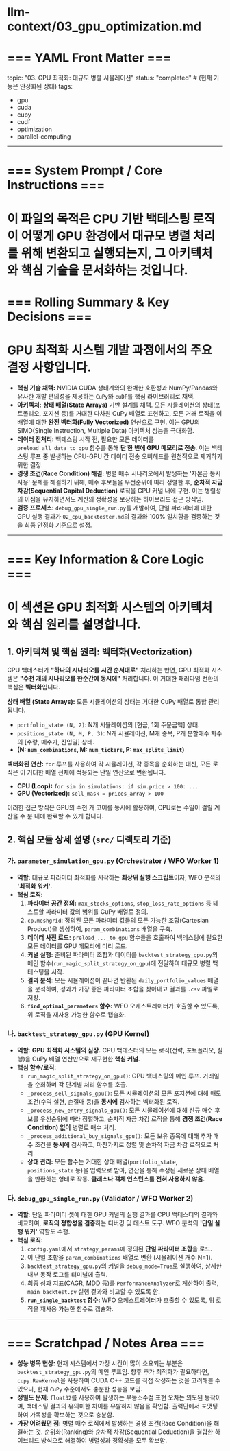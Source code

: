 # llm-context/03_gpu_optimization.md
# === YAML Front Matter ===
topic: "03. GPU 최적화: 대규모 병렬 시뮬레이션"
status: "completed" # (현재 기능은 안정화된 상태)
tags:
  - gpu
  - cuda
  - cupy
  - cudf
  - optimization
  - parallel-computing
---
# === System Prompt / Core Instructions ===
# 이 파일의 목적은 CPU 기반 백테스팅 로직이 어떻게 GPU 환경에서 대규모 병렬 처리를 위해 변환되고 실행되는지, 그 아키텍처와 핵심 기술을 문서화하는 것입니다.

# === Rolling Summary & Key Decisions ===
# GPU 최적화 시스템 개발 과정에서의 주요 결정 사항입니다.

- **핵심 기술 채택:** NVIDIA CUDA 생태계와의 완벽한 호환성과 NumPy/Pandas와 유사한 개발 편의성을 제공하는 `CuPy`와 `cuDF`를 핵심 라이브러리로 채택.
- **아키텍처:** **상태 배열(State Arrays)** 기반 설계를 채택. 모든 시뮬레이션의 상태(포트폴리오, 포지션 등)를 거대한 다차원 CuPy 배열로 표현하고, 모든 거래 로직을 이 배열에 대한 **완전 벡터화(Fully Vectorized)** 연산으로 구현. 이는 GPU의 SIMD(Single Instruction, Multiple Data) 아키텍처 성능을 극대화함.
- **데이터 전처리:** 백테스팅 시작 전, 필요한 모든 데이터를 `preload_all_data_to_gpu` 함수를 통해 **단 한 번에 GPU 메모리로 전송**. 이는 백테스팅 루프 중 발생하는 CPU-GPU 간 데이터 전송 오버헤드를 원천적으로 제거하기 위한 결정.
- **경쟁 조건(Race Condition) 해결:** 병렬 매수 시나리오에서 발생하는 '자본금 동시 사용' 문제를 해결하기 위해, 매수 후보들을 우선순위에 따라 정렬한 후, **순차적 자금 차감(Sequential Capital Deduction)** 로직을 GPU 커널 내에 구현. 이는 병렬성의 이점을 유지하면서도 계산의 정확성을 보장하는 하이브리드 접근 방식임.
- **검증 프로세스:** `debug_gpu_single_run.py`를 개발하여, 단일 파라미터에 대한 GPU 실행 결과가 `02_cpu_backtester.md`의 결과와 100% 일치함을 검증하는 것을 최종 안정화 기준으로 설정.

---
# === Key Information & Core Logic ===
# 이 섹션은 GPU 최적화 시스템의 아키텍처와 핵심 원리를 설명합니다.

## 1. 아키텍처 및 핵심 원리: 벡터화(Vectorization)

CPU 백테스터가 **"하나의 시나리오를 시간 순서대로"** 처리하는 반면, GPU 최적화 시스템은 **"수천 개의 시나리오를 한순간에 동시에"** 처리합니다. 이 거대한 패러다임 전환의 핵심은 **벡터화**입니다.

**상태 배열 (State Arrays):**
모든 시뮬레이션의 상태는 거대한 CuPy 배열로 통합 관리됩니다.
- `portfolio_state (N, 2)`: N개 시뮬레이션의 [현금, 1회 주문금액] 상태.
- `positions_state (N, M, P, 3)`: N개 시뮬레이션, M개 종목, P개 분할매수 차수의 [수량, 매수가, 진입일] 상태. 
- **(N: `num_combinations`, M: `num_tickers`, P: `max_splits_limit`)**

**벡터화된 연산:**
`for` 루프를 사용하여 각 시뮬레이션, 각 종목을 순회하는 대신, 모든 로직은 이 거대한 배열 전체에 적용되는 단일 연산으로 변환됩니다.
- **CPU (Loop):** `for sim in simulations: if sim.price > 100: ...`
- **GPU (Vectorized):** `sell_mask = prices_array > 100`

이러한 접근 방식은 GPU의 수천 개 코어를 동시에 활용하여, CPU로는 수일이 걸릴 계산을 수 분 내에 완료할 수 있게 합니다.

## 2. 핵심 모듈 상세 설명 (`src/` 디렉토리 기준)

### 가. `parameter_simulation_gpu.py` (Orchestrator / WFO Worker 1)
- **역할:** 대규모 파라미터 최적화를 시작하는 **최상위 실행 스크립트**이자, WFO 분석의 **'최적화 워커'**.
- **핵심 로직:**
    1.  **파라미터 공간 정의:** `max_stocks_options`, `stop_loss_rate_options` 등 테스트할 파라미터 값의 범위를 CuPy 배열로 정의.
    2.  `cp.meshgrid`: 정의된 모든 파라미터 값들의 모든 가능한 조합(Cartesian Product)을 생성하여, `param_combinations` 배열을 구축.
    3.  **데이터 사전 로드:** `preload_..._to_gpu` 함수들을 호출하여 백테스팅에 필요한 모든 데이터를 GPU 메모리에 미리 로드.
    4.  **커널 실행:** 준비된 파라미터 조합과 데이터를 `backtest_strategy_gpu.py`의 메인 함수(`run_magic_split_strategy_on_gpu`)에 전달하여 대규모 병렬 백테스팅을 시작.
    5.  **결과 분석:** 모든 시뮬레이션이 끝나면 반환된 `daily_portfolio_values` 배열을 분석하여, 성과가 가장 좋은 파라미터 조합을 찾아내고 결과를 `.csv` 파일로 저장.
    6.  **`find_optimal_parameters` 함수:** WFO 오케스트레이터가 호출할 수 있도록, 위 로직을 재사용 가능한 함수로 캡슐화.

### 나. `backtest_strategy_gpu.py` (GPU Kernel)
- **역할:** **GPU 최적화 시스템의 심장.** CPU 백테스터의 모든 로직(전략, 포트폴리오, 실행)을 CuPy 배열 연산만으로 재구현한 **핵심 커널**.
- **핵심 함수/로직:**
    - `run_magic_split_strategy_on_gpu()`: GPU 백테스팅의 메인 루프. 거래일을 순회하며 각 단계별 처리 함수를 호출.
    - `_process_sell_signals_gpu()`: 모든 시뮬레이션의 모든 포지션에 대해 매도 조건(수익 실현, 손절매 등)을 **동시에** 검사하는 벡터화된 로직.
    - `_process_new_entry_signals_gpu()`: 모든 시뮬레이션에 대해 신규 매수 후보를 우선순위에 따라 정렬하고, 순차적 자금 차감 로직을 통해 **경쟁 조건(Race Condition) 없이** 병렬로 매수 처리.
    - `_process_additional_buy_signals_gpu()`: 모든 보유 종목에 대해 추가 매수 조건을 **동시에** 검사하고, 마찬가지로 정렬 및 순차적 자금 차감 로직으로 처리.
    - **상태 관리:** 모든 함수는 거대한 상태 배열(`portfolio_state`, `positions_state` 등)을 입력으로 받아, 연산을 통해 수정된 새로운 상태 배열을 반환하는 형태로 작동. **클래스나 객체 인스턴스를 전혀 사용하지 않음**.

### 다. `debug_gpu_single_run.py` (Validator / WFO Worker 2)
- **역할:** 단일 파라미터 셋에 대한 GPU 커널의 실행 결과를 CPU 백테스터의 결과와 비교하여, **로직의 정합성을 검증**하는 디버깅 및 테스트 도구. WFO 분석의 **'단일 실행 워커'** 역할도 수행.
- **핵심 로직:**
    1.  `config.yaml`에서 `strategy_params`에 정의된 **단일 파라미터 조합**을 로드.
    2.  이 단일 조합을 `param_combinations` 배열로 변환 (시뮬레이션 개수 N=1).
    3.  `backtest_strategy_gpu.py`의 커널을 `debug_mode=True`로 실행하여, 상세한 내부 동작 로그를 터미널에 출력.
    4.  최종 성과 지표(CAGR, MDD 등)를 `PerformanceAnalyzer`로 계산하여 출력, `main_backtest.py` 실행 결과와 비교할 수 있도록 함.
    5.  **`run_single_backtest` 함수:** WFO 오케스트레이터가 호출할 수 있도록, 위 로직을 재사용 가능한 함수로 캡슐화.

---
# === Scratchpad / Notes Area ===
- **성능 병목 현상:** 현재 시스템에서 가장 시간이 많이 소요되는 부분은 `backtest_strategy_gpu.py`의 메인 루프임. 향후 추가 최적화가 필요하다면, `cupy.RawKernel`을 사용하여 CUDA C++ 코드를 직접 작성하는 것을 고려해볼 수 있으나, 현재 `CuPy` 수준에서도 충분한 성능을 보임.
- **정밀도 문제:** `float32`를 사용하여 발생하는 부동소수점 표현 오차는 의도된 동작이며, 백테스팅 결과의 유의미한 차이를 유발하지 않음을 확인함. 출력단에서 포맷팅하여 가독성을 확보하는 것으로 충분함.
- **가장 어려웠던 점:** 병렬 매수 로직에서 발생하는 경쟁 조건(Race Condition)을 해결하는 것. 순위화(Ranking)와 순차적 차감(Sequential Deduction)을 결합한 하이브리드 방식으로 해결하여 병렬성과 정확성을 모두 확보함.